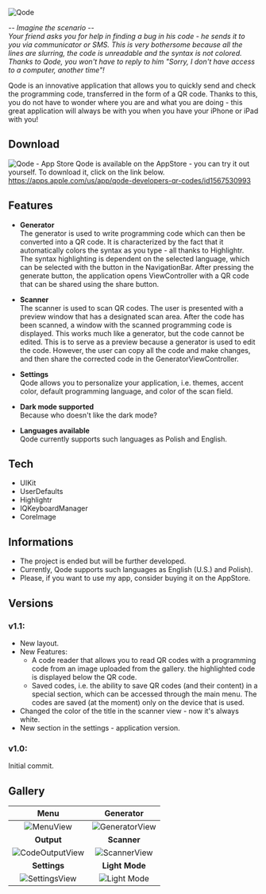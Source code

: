 ![Qode](https://user-images.githubusercontent.com/41966757/118408070-1047a080-b684-11eb-913d-4b40105bf91b.png)

*-- Imagine the scenario --\
Your friend asks you for help in finding a bug in his code - he sends it to you via communicator or SMS. This is very bothersome because all the lines are slurring, the code is unreadable and the syntax is not colored. Thanks to Qode, you won't have to reply to him "Sorry, I don't have access to a computer, another time"!*

Qode is an innovative application that allows you to quickly send and check the programming code, transferred in the form of a QR code. Thanks to this, you do not have to wonder where you are and what you are doing - this great application will always be with you when you have your iPhone or iPad with you!

## Download
![Qode - App Store](https://user-images.githubusercontent.com/41966757/118408099-30775f80-b684-11eb-85bd-7289017caff6.png)
Qode is available on the AppStore - you can try it out yourself.
To download it, click on the link below.\
https://apps.apple.com/us/app/qode-developers-qr-codes/id1567530993

## Features
- **Generator**\
The generator is used to write programming code which can then be converted into a QR code. It is characterized by the fact that it automatically colors the syntax as you type - all thanks to Highlightr. The syntax highlighting is dependent on the selected language, which can be selected with the button in the NavigationBar. After pressing the generate button, the application opens ViewController with a QR code that can be shared using the share button.

- **Scanner**\
The scanner is used to scan QR codes. The user is presented with a preview window that has a designated scan area. After the code has been scanned, a window with the scanned programming code is displayed. This works much like a generator, but the code cannot be edited. This is to serve as a preview because a generator is used to edit the code. However, the user can copy all the code and make changes, and then share the corrected code in the GeneratorViewController.

- **Settings**\
Qode allows you to personalize your application, i.e. themes, accent color, default programming language, and color of the scan field.

- **Dark mode supported**\
Because who doesn't like the dark mode?

- **Languages available**\
Qode currently supports such languages as Polish and English.

## Tech
- UIKit
- UserDefaults
- Highlightr
- IQKeyboardManager
- CoreImage

## Informations
- The project is ended but will be further developed.
- Currently, Qode supports such languages as English (U.S.) and Polish). 
- Please, if you want to use my app, consider buying it on the AppStore.

## Versions
### v1.1:
- New layout.
- New Features:
    - A code reader that allows you to read QR codes with a programming code from an image uploaded from the gallery. the highlighted code is displayed below the QR code.
    - Saved codes, i.e. the ability to save QR codes (and their content) in a special section, which can be accessed through the main menu. The codes are saved (at the moment) only on the device that is used.
- Changed the color of the title in the scanner view - now it's always white.
- New section in the settings - application version.

### v1.0:
Initial commit.

## Gallery
Menu | Generator
|:-------------------------:|:-------------------------:|
![MenuView](https://user-images.githubusercontent.com/41966757/118403469-bb4d5f80-b66e-11eb-8b5b-054b0cd5e66f.png)  |  ![GeneratorView](https://user-images.githubusercontent.com/41966757/118403472-c0121380-b66e-11eb-9548-f39ecbc80aa7.png)
**Output** | **Scanner**
![CodeOutputView](https://user-images.githubusercontent.com/41966757/118403473-c0aaaa00-b66e-11eb-97eb-a83e9bbfdf08.png) | ![ScannerView](https://user-images.githubusercontent.com/41966757/118403474-c1434080-b66e-11eb-93c0-6d49d67e19e8.png)
**Settings** | **Light Mode**
![SettingsView](https://user-images.githubusercontent.com/41966757/118403475-c1dbd700-b66e-11eb-8fb5-19dba8d87e93.png) | ![Light Mode](https://user-images.githubusercontent.com/41966757/118403476-c1dbd700-b66e-11eb-9f08-6c07b70b7c36.png)
